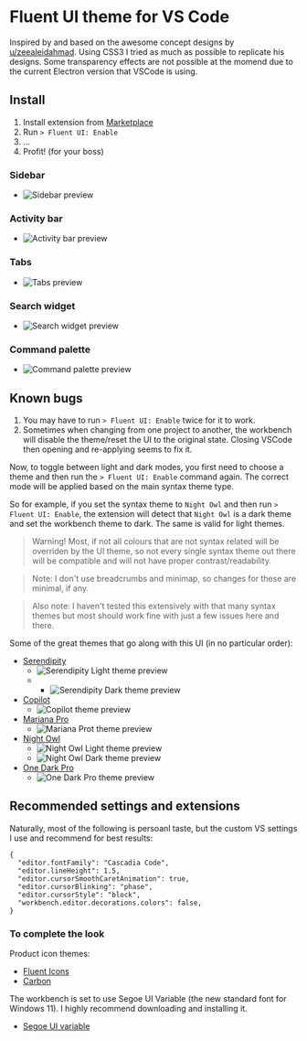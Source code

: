# Fluent UI theme for VS Code

Inspired by and based on the awesome concept designs by
[u/zeealeidahmad](https://www.reddit.com/r/Windows11/comments/orbgzl/visual_studio_vs_code_and_github_desktop_with/).
Using CSS3 I tried as much as possible to replicate his designs. Some transparency effects are not
possible at the momend due to the current Electron version that VSCode is using.

## Install

1. Install extension from
   [Marketplace](https://marketplace.visualstudio.com/search?target=VSCode&category=Themes&sortBy=Installs)
2. Run `> Fluent UI: Enable`
3. ...
4. Profit! (for your boss)

### Sidebar

- ![Sidebar preview](./images/sidebar.png 'Sidebar')

### Activity bar

- ![Activity bar preview](./images/activitybar.png 'Activity bar')

### Tabs

- ![Tabs preview](./images/tab-list.png 'Tabs')

### Search widget

- ![Search widget preview](./images/search-widget.png 'Search widget')

### Command palette

- ![Command palette preview](./images/command-palette-light.png 'Command palette')

## Known bugs

1. You may have to run `> Fluent UI: Enable` twice for it to work.
2. Sometimes when changing from one project to another, the workbench will disable the theme/reset
   the UI to the original state. Closing VSCode then opening and re-applying seems to fix it.

Now, to toggle between light and dark modes, you first need to choose a theme and then run the
`> Fluent UI: Enable` command again. The correct mode will be applied based on the main syntax theme
type.

So for example, if you set the syntax theme to `Night Owl` and then run `> Fluent UI: Enable`, the
extension will detect that `Night Owl` is a dark theme and set the workbench theme to dark. The same
is valid for light themes.

> Warning! Most, if not all colours that are not syntax related will be overriden by the UI theme,
> so not every single syntax theme out there will be compatible and will not have proper
> contrast/readability.

> Note: I don't use breadcrumbs and minimap, so changes for these are minimal, if any.

> Also note: I haven't tested this extensively with that many syntax themes but most should work
> fine with just a few issues here and there.

Some of the great themes that go along with this UI (in no particular order):

- [Serendipity](https://marketplace.visualstudio.com/items?itemName=wicked-labs.wvsc-serendipity)
  - ![Serendipity Light theme preview](./images/Serendipity%20Light.png 'Serendipity Light')
  - - ![Serendipity Dark theme preview](./images/Serendipity%20Dark.png 'Serendipity Dard')
- [Copilot](https://marketplace.visualstudio.com/items?itemName=BenjaminBenais.copilot-theme)
  - ![Copilot theme preview](./images/Copilot.png 'Copilot')
- [Mariana Pro](https://marketplace.visualstudio.com/items?itemName=rickynormandeau.mariana-pro)
  - ![Mariana Prot theme preview](./images/Mariana%20Pro.png 'Mariana Pro')
- [Night Owl](https://marketplace.visualstudio.com/items?itemName=sdras.night-owl)
  - ![Night Owl Light theme preview](./images/Night-owl-light.png 'Night Owl Light')
  - ![Night Owl Dark theme preview](./images/Night-owl-dark.png 'Night Owl Dark')
- [One Dark Pro](https://marketplace.visualstudio.com/items?itemName=zhuangtongfa.Material-theme)
  - ![One Dark Pro theme preview](./images/one-dark-pro.png 'One Dark Pro ')

## Recommended settings and extensions

Naturally, most of the following is persoanl taste, but the custom VS settings I use and recommend
for best results:

```
{
  "editor.fontFamily": "Cascadia Code",
  "editor.lineHeight": 1.5,
  "editor.cursorSmoothCaretAnimation": true,
  "editor.cursorBlinking": "phase",
  "editor.cursorStyle": "block",
  "workbench.editor.decorations.colors": false,
}
```

### To complete the look

Product icon themes:

- [Fluent Icons](https://marketplace.visualstudio.com/items?itemName=miguelsolorio.fluent-icons)
- [Carbon](https://marketplace.visualstudio.com/items?itemName=antfu.icons-carbon)

The workbench is set to use Segoe UI Variable (the new standard font for Windows 11). I highly
recommend downloading and installing it.

- [Segoe UI variable](https://docs.microsoft.com/en-us/windows/apps/design/downloads/#fonts)
